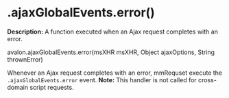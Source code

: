 .ajaxGlobalEvents.error()
===

**Description:** A function executed when an Ajax request completes with an error.

avalon.ajaxGlobalEvents.error(msXHR msXHR, Object ajaxOptions, String thrownError)

Whenever an Ajax request completes with an error, mmRequset execute the `.ajaxGlobalEvents.error` event. **Note:** This handler is not called for cross-domain script requests.

